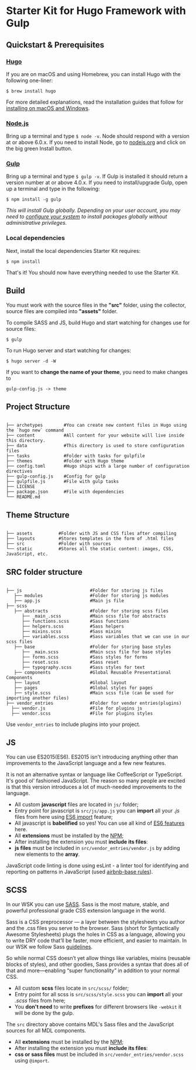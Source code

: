 # Starter Kit for Hugo Framework with Gulp

## Quickstart & Prerequisites

### [Hugo](https://gohugo.io/)

If you are on macOS and using Homebrew, you can install Hugo with the following one-liner:

````
$ brew install hugo
````

For more detailed explanations, read the installation guides that follow for [installing on macOS and Windows](https://gohugo.io/getting-started/installing/).

### [Node.js](https://nodejs.org)

Bring up a terminal and type `$ node -v`.
Node should respond with a version at or above 6.0.x.
If you need to install Node, go to [nodejs.org](https://nodejs.org) and click on the big green Install button.

### [Gulp](http://gulpjs.com)

Bring up a terminal and type `$ gulp -v`.
If Gulp is installed it should return a version number at or above 4.0.x.
If you need to install/upgrade Gulp, open up a terminal and type in the following:

````
$ npm install -g gulp
````

*This will install Gulp globally. Depending on your user account, you may need to [configure your system](https://github.com/sindresorhus/guides/blob/master/npm-global-without-sudo.md) to install packages globally without administrative privileges.*

### Local dependencies

Next, install the local dependencies Starter Kit requires:

````
$ npm install
````

That's it! You should now have everything needed to use the Starter Kit.

## Build

You must work with the source files in the **"src"** folder, using the collector, source files are compiled into **"assets"** folder.

To compile SASS and JS, build Hugo and start watching for changes use for source files:

````
$ gulp
````

To run Hugo server and start watching for changes:

````
$ hugo server -d -W
````

If you want to **change the name of your theme**, you need to make changes to

````
gulp-config.js -> theme
````

## Project Structure

````

├── archetypes        #You can create new content files in Hugo using the `hugo new` command
├── content           #All content for your website will live inside this directory.
├── data              #This directory is used to store configuration files
├── tasks             #Folder with tasks for gulpfile
├── themes            #Folder with Hugo theme
├── config.toml       #Hugo ships with a large number of configuration directives
├── gulp-config.js    #Config for gulp
├── gulpfile.js       #File with gulp tasks
├── LICENSE
├── package.json      #File with dependencies
└── README.md

````

## Theme Structure

```

├── assets          #Folder with JS and CSS files after compiling
├── layouts         #Stores templates in the form of .html files
├── src             #Folder with sources
└── static          #Stores all the static content: images, CSS, JavaScript, etc.

```

## SRC folder structure

```

├── js                          #Folder for storing js files
   ├── modules                  #Folder for storing js modules
   ├── app.js                   #Main js file
├── scss
   ├── abstracts                #Folder for storing scss files
      ├── _main_.scss           #Main scss file for abstracts
      ├── functions.scss        #Sass functions
      ├── helpers.scss          #Sass helpers
      ├── mixins.scss           #Sass mixins
      ├── variables.scss        #Sass variables that we can use in our scss files
   ├── base                     #Folder for storing base styles
      ├── _main.scss            #Main scss file for base styles      
      ├── forms.scss            #Sass styles for forms      
      ├── reset.scss            #Sass reset
      ├── typography.scss       #Sass styles for text      
   ├── components               #Global Reusable Presentational Components
   ├── layout                   #Global layout
   ├── pages                    #Global styles for pages
   ├── style.scss               #Main scss file (can be used for importing another files)
├── vendor_entries              #Folder for vendor entries(plugins)
  ├── vendor.js                 #File for plugins js 
  ├── vendor.scss               #File for plugins styles

```

Use `vendor_entries` to include plugins into your project.

## JS

You can use ES2015(ES6). ES2015 isn't introducing anything other than improvements to the JavaScript language and a few new features. 

It is not an alternative syntax or language like CoffeeScript or TypeScript. It's good ol' fashioned JavaScript. The reason so many people are excited is that this version introduces a lot of much-needed improvements to the language. 

* All custom **javascript** files are located in `js/` folder;
* Entry point for javascript is `src/js/app.js` you can **import** all your *.js* files from here using [ES6 import](https://developer.mozilla.org/en-US/docs/Web/JavaScript/Reference/Statements/import) feature;
* All javascript is **babelified** so yes! You can use all kind of [ES6 features](https://babeljs.io/docs/learn-es2015/) here.
* All **extensions** must be installed by the [NPM](https://docs.npmjs.com/cli/install);
* After installing the extension you must **include its files**:
* **js files** must be included in `src/vendor_entries/vendor.js` by adding new elements to the **array**.

JavaScript code linting is done using esLint - a linter tool for identifying and reporting on patterns in JavaScript (used [airbnb-base rules](https://www.npmjs.com/package/eslint-config-airbnb-base)).

## SCSS

In our WSK you can use [SASS](http://sass-lang.com/). Sass is the most mature, stable, and powerful professional grade CSS extension language in the world.

Sass is a CSS preprocessor — a layer between the stylesheets you author and the .css files you serve to the browser. Sass (short for Syntactically Awesome Stylesheets) plugs the holes in CSS as a language, allowing you to write DRY code that’ll be faster, more efficient, and easier to maintain. In our WSK we follow Sass [guidelines](https://sass-guidelin.es/#architecture).

So while normal CSS doesn’t yet allow things like variables, mixins (reusable blocks of styles), and other goodies, Sass provides a syntax that does all of that and more—enabling “super functionality” in addition to your normal CSS.  

* All custom **scss** files locate in `src/scss/` folder;
* Entry point for all scss is `src/scss/style.scss` you can **import** all your *.scss* files from here;
* You **don't need** to write **prefixes** for different browsers like `-webkit` it will be done by the gulp.

The `src` directory above contains MDL's Sass files and the JavaScript sources for all MDL components.

* All **extensions** must be installed by the [NPM](https://docs.npmjs.com/cli/install);
* After installing the extension you must **include its files**:
* **css or sass files** must be included in `src/vendor_entries/vendor.scss` using `@import`.
